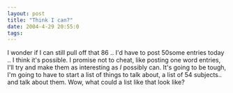 ```yaml
---
layout: post
title: "Think I can?"
date: 2004-4-29 20:55:0
tags: 
---
```


I wonder if I can still pull off that 86 .. I'd have to post 50some entries today .. I think it's possible. I promise not to cheat, like posting one word entries, I'll try and make them as interesting as *I* possibly can. It's going to be tough, I'm going to have to start a list of things to talk about, a list of 54 subjects.. and talk about them. Wow, what could a list like that look like?

